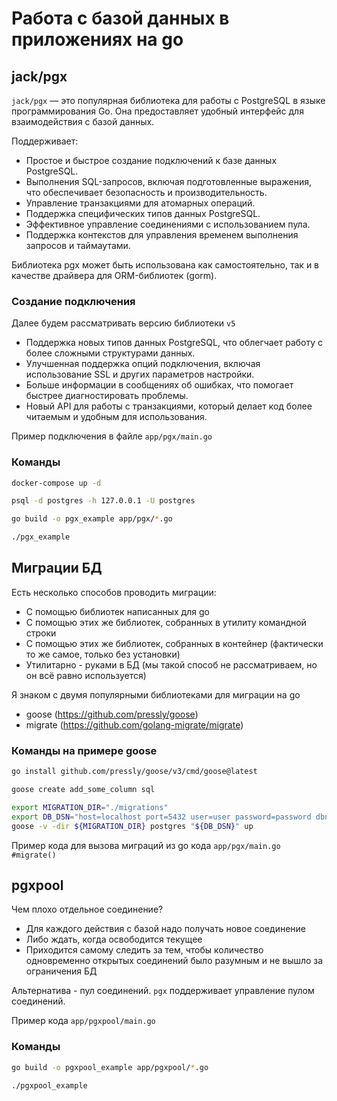# Работа с базой данных в приложениях на go

## jack/pgx

`jack/pgx` — это популярная библиотека для работы с PostgreSQL в языке программирования Go. 
Она предоставляет удобный интерфейс для взаимодействия с базой данных.

Поддерживает:
- Простое и быстрое создание подключений к базе данных PostgreSQL.
- Выполнения SQL-запросов, включая подготовленные выражения, что обеспечивает безопасность и производительность.
- Управление транзакциями для атомарных операций.
- Поддержка специфических типов данных PostgreSQL.
- Эффективное управление соединениями с использованием пула.
- Поддержка контекстов для управления временем выполнения запросов и таймаутами.

Библиотека pgx может быть использована как самостоятельно, так и в качестве драйвера для ORM-библиотек (gorm).

### Создание подключения

Далее будем рассматривать версию библиотеки `v5`

- Поддержка новых типов данных PostgreSQL, что облегчает работу с более сложными структурами данных.
- Улучшенная поддержка опций подключения, включая использование SSL и других параметров настройки.
- Больше информации в сообщениях об ошибках, что помогает быстрее диагностировать проблемы.
- Новый API для работы с транзакциями, который делает код более читаемым и удобным для использования.

Пример подключения в файле `app/pgx/main.go`

### Команды

```bash
docker-compose up -d

psql -d postgres -h 127.0.0.1 -U postgres

go build -o pgx_example app/pgx/*.go

./pgx_example
```

## Миграции БД

Есть несколько способов проводить миграции:

- С помощью библиотек написанных для go
- С помощью этих же библиотек, собранных в утилиту командной строки
- С помощью этих же библиотек, собранных в контейнер (фактически то же самое, только без установки)
- Утилитарно - руками в БД (мы такой способ не рассматриваем, но он всё равно используется)

Я знаком с двумя популярными библиотеками для миграции на go

- goose (https://github.com/pressly/goose)
- migrate (https://github.com/golang-migrate/migrate)

### Команды на примере goose

```bash - Миграции в командной строке
go install github.com/pressly/goose/v3/cmd/goose@latest

goose create add_some_column sql

export MIGRATION_DIR="./migrations"
export DB_DSN="host=localhost port=5432 user=user password=password dbname=news sslmode=disable"
goose -v -dir ${MIGRATION_DIR} postgres "${DB_DSN}" up
```

Пример кода для вызова миграций из go кода `app/pgx/main.go #migrate()`


## pgxpool

Чем плохо отдельное соединение?

- Для каждого действия с базой надо получать новое соединение
- Либо ждать, когда освободится текущее
- Приходится самому следить за тем, чтобы количество одновременно открытых соединений было разумным и не 
  вышло за ограничения БД

Альтернатива - пул соединений. `pgx` поддерживает управление пулом соединений.

Пример кода `app/pgxpool/main.go`

### Команды

```bash
go build -o pgxpool_example app/pgxpool/*.go

./pgxpool_example
```

